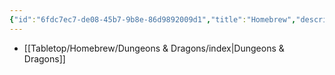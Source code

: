 ```yaml
---
{"id":"6fdc7ec7-de08-45b7-9b8e-86d9892009d1","title":"Homebrew","description":"Homebrew mechanics.","publish":true,"date_created":"Sunday, April 21st 2024, 9:49:51 pm","date_modified":"Friday, April 26th 2024, 11:23:01 pm","editing_lock":true,"live_preview":true,"cssclasses":["mado-heading"],"path":"Tabletop/Homebrew/index.md","permalink":"/tabletop/homebrew/index/","PassFrontmatter":true}
---
```



- [[Tabletop/Homebrew/Dungeons & Dragons/index\|Dungeons & Dragons]]

